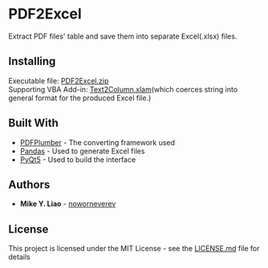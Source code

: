 # PDF2Excel

Extract PDF files' table and save them into separate Excel(.xlsx) files.

## Installing

Executable file: [PDF2Excel.zip](https://github.com/noworneverev/PDF2Excel/releases/download/1.0.0/PDF2Excel.exe)  
Supporting VBA Add-in: [Text2Column.xlam](https://github.com/noworneverev/PDF2Excel/releases/download/1.0.0/Text2Column.xlam)(which coerces string into general format for the produced Excel file.)

## Built With

* [PDFPlumber](https://github.com/jsvine/pdfplumber) - The converting framework used
* [Pandas](https://github.com/pandas-dev/pandas) - Used to generate Excel files
* [PyQt5](https://pypi.org/project/PyQt5/) - Used to build the interface

## Authors

* **Mike Y. Liao** - [noworneverev](https://github.com/noworneverev)

## License

This project is licensed under the MIT License - see the [LICENSE.md](LICENSE.md) file for details
